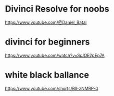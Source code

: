 # Divinci Resolve for noobs
https://www.youtube.com/@Daniel_Batal

# divinci for beginners
https://www.youtube.com/watch?v=SrJOE2pEp7A

# white black ballance
https://www.youtube.com/shorts/BII-zNMRP-0